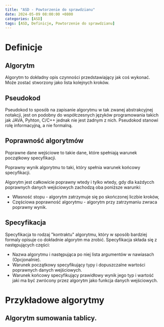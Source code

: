 ```yaml
---
title: "ASD - Powtorzenie do sprawdzianu"
date: 2024-05-09 08:00:00 +0800
categories: [ASD]
tags: [ASD, Definicje, Powtorzenie do sprawdzianu]
---
```


# Definicje

## Algorytm
Algorytm to dokładny opis czynności przedstawiający jak coś wykonać. Może zostać stworzony jako lista kolejnych kroków.

## Pseudokod
Pseudokod to sposób na zapisanie algorytmu w tak zwanej abstrakcyjnej notakcji, jest on podobny do współczesnych języków programowania takich jak JAVA, Pyhton, C/C++ jednak nie jest żadnym z nich. Pseudokod stanowi rolę informacyjną, a nie formalną.

## Poprawność algorytmów
Poprawne dane wejściowe to takie dane, które spełniają warunek początkowy specyfikacji.

Poprawny wynik algorytmu to taki, który spełnia warunek końcowy specyfikacji.

Algorytm jest całkowicie poprawny wtedy i tylko wtedy, gdy dla każdycch poprawnych danych wejściowych zachodzą oba poniższe warunki:

- Własność stopu - algorytm zatrzymuje się po skończonej liczbie kroków,
- Częściowa poprawność algorytmu - algorytm przy zatrzymaniu zwraca poprawny wynik.

## Specyfikacja
Specyfikacja to rodzaj "kontraktu" algorytmu, który w sposób bardziej formaly opisuje co dokładnie algorytm ma zrobić. Specyfikacja składa się z następujących części:

- Nazwa algorytmu i następująca po niej lista argumentów w nawiasach (Opcjonalnie).
- Warunek początkowy specyfikujący typy i dopuszczalne wartości poprawnych danych wejściowych.
- Warunek końcowy specyfikujący prawidłowy wynik jego typ i wartość jaki ma być zwrócony przez algorytm jako funkcja danych wejściowych.

# Przykładowe algorytmy

## Algorytm sumowania tablicy.
